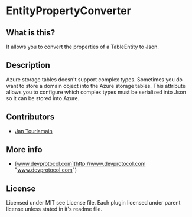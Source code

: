 # EntityPropertyConverter


## What is this?
It allows you to convert the properties of a TableEntity to Json.

## Description
Azure storage tables doesn't support complex types. Sometimes you do want to store a domain object into the Azure storage tables.
This attribute allows you to configure which complex types must be serialized into Json so it can be stored into Azure.

## Contributors

- [Jan Tourlamain](https://github.com/jtourlamain "Jan Tourlamain GitHub")

## More info
- [www.devprotocol.com](http://www.devprotocol.com "www.devprotocol.com")

## License
Licensed under MIT see License file. Each plugin licensed under parent license unless stated in it's readme file.
